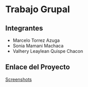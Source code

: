 # Trabajo Grupal

## Integrantes
- Marcelo Torrez Azuga
- Sonia Mamani Machaca
- Valhery Leaylean Quispe Chacon
## Enlace del Proyecto

[Screenshots](https://docs.google.com/document/d/14ZF81y0F4vjPONVgdjVtnECtppIsOhlv7Kz8uggjAwI/edit?usp=sharing "Screenshots")

